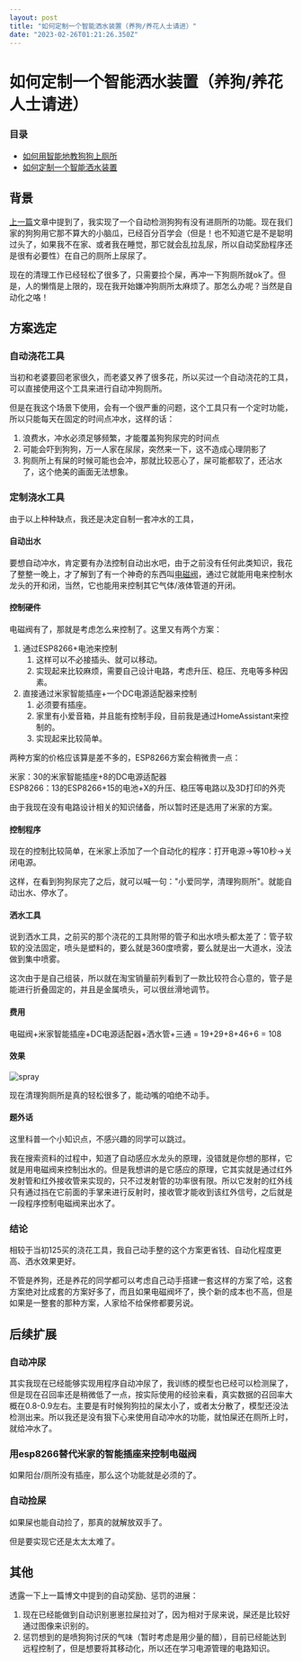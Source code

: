```yaml
---
layout: post
title: "如何定制一个智能洒水装置（养狗/养花人士请进）"
date: "2023-02-26T01:21:26.350Z"
---
```

如何定制一个智能洒水装置（养狗/养花人士请进）
=======================

### 目录

*   [如何用智能地教狗狗上厕所](https://www.aboydfd.com/home_automation/2023/01/08/dog-detection/)
*   [如何定制一个智能洒水装置](https://www.aboydfd.com/home_automation/2023/02/25/spray-automation/)

背景
--

[上一篇](https://www.aboydfd.com/home_automation/2023/01/08/dog-detection/)文章中提到了，我实现了一个自动检测狗狗有没有进厕所的功能。现在我们家的狗狗用它那不算大的小脑瓜，已经百分百学会（但是！也不知道它是不是聪明过头了，如果我不在家、或者我在睡觉，那它就会乱拉乱尿，所以自动奖励程序还是很有必要性）在自己的厕所上尿尿了。

现在的清理工作已经轻松了很多了，只需要捡个屎，再冲一下狗厕所就ok了。但是，人的懒惰是上限的，现在我开始嫌冲狗厕所太麻烦了。那怎么办呢？当然是自动化之咯！

方案选定
----

### 自动浇花工具

当初和老婆要回老家很久，而老婆又养了很多花，所以买过一个自动浇花的工具，可以直接使用这个工具来进行自动冲狗厕所。

但是在我这个场景下使用，会有一个很严重的问题，这个工具只有一个定时功能，所以只能每天在固定的时间点冲水，这样的话：

1.  浪费水，冲水必须足够频繁，才能覆盖狗狗尿完的时间点
2.  可能会吓到狗狗，万一人家在尿尿，突然来一下，这不造成心理阴影了
3.  狗厕所上有屎的时候可能也会冲，那就比较恶心了，屎可能都软了，还沾水了，这个绝美的画面无法想象。

### 定制浇水工具

由于以上种种缺点，我还是决定自制一套冲水的工具，

#### 自动出水

要想自动冲水，肯定要有办法控制自动出水吧，由于之前没有任何此类知识，我花了整整一晚上，才了解到了有一个神奇的东西叫[电磁阀](https://zh.wikipedia.org/wiki/%E7%94%B5%E7%A3%81%E9%98%80)，通过它就能用电来控制水龙头的开和闭，当然，它也能用来控制其它气体/液体管道的开闭。

#### 控制硬件

电磁阀有了，那就是考虑怎么来控制了。这里又有两个方案：

1.  通过ESP8266+电池来控制
    1.  这样可以不必接插头、就可以移动。
    2.  实现起来比较麻烦，需要自己设计电路，考虑升压、稳压、充电等多种因素。
2.  直接通过米家智能插座+一个DC电源适配器来控制
    1.  必须要有插座。
    2.  家里有小爱音箱，并且能有控制手段，目前我是通过HomeAssistant来控制的。
    3.  实现起来比较简单。

两种方案的价格应该算是差不多的，ESP8266方案会稍微贵一点：

米家：30的米家智能插座+8的DC电源适配器  
ESP8266：13的ESP8266+15的电池+X的升压、稳压等电路以及3D打印的外壳

由于我现在没有电路设计相关的知识储备，所以暂时还是选用了米家的方案。

#### 控制程序

现在的控制比较简单，在米家上添加了一个自动化的程序：打开电源->等10秒->关闭电源。

这样，在看到狗狗尿完了之后，就可以喊一句："小爱同学，清理狗厕所"。就能自动出水、停水了。

#### 洒水工具

说到洒水工具，之前买的那个浇花的工具附带的管子和出水喷头都太差了：管子软软的没法固定，喷头是塑料的，要么就是360度喷雾，要么就是出一大道水，没法做到集中喷雾。

这次由于是自己组装，所以就在淘宝销量前列看到了一款比较符合心意的，管子是能进行折叠固定的，并且是金属喷头，可以很丝滑地调节。

#### 费用

电磁阀+米家智能插座+DC电源适配器+洒水管+三通 = 19+29+8+46+6 = 108

#### 效果

![spray](https://nextcloud.aboydfd.com/s/495cgyit9yF8qcZ/preview)

现在清理狗厕所是真的轻松很多了，能动嘴的咱绝不动手。

#### 题外话

这里科普一个小知识点，不感兴趣的同学可以跳过。

我在搜索资料的过程中，知道了自动感应水龙头的原理，没错就是你想的那样，它就是用电磁阀来控制出水的。但是我想讲的是它感应的原理，它其实就是通过红外发射管和红外接收管来实现的，只不过发射管的功率很有限。所以它发射的红外线只有通过挡在它前面的手掌来进行反射时，接收管才能收到该红外信号，之后就是一段程序控制电磁阀来出水了。

### 结论

相较于当初125买的浇花工具，我自己动手整的这个方案更省钱、自动化程度更高、洒水效果更好。

不管是养狗，还是养花的同学都可以考虑自己动手搭建一套这样的方案了哈，这套方案绝对比成套的方案好多了，而且如果电磁阀坏了，换个新的成本也不高，但是如果是一整套的那种方案，人家给不给保修都要另说。

后续扩展
----

### 自动冲尿

其实我现在已经能够实现用程序自动冲尿了，我训练的模型也已经可以检测屎了，但是现在召回率还是稍微低了一点，按实际使用的经验来看，真实数据的召回率大概在0.8-0.9左右。主要是有时候狗狗拉的屎太小了，或者太分散了，模型还没法检测出来。所以我还是没有狠下心来使用自动冲水的功能，就怕屎还在厕所上时，就给冲水了。

### 用esp8266替代米家的智能插座来控制电磁阀

如果阳台/厕所没有插座，那么这个功能就是必须的了。

### 自动捡屎

如果屎也能自动捡了，那真的就解放双手了。

但是要实现它还是太太太难了。

其他
--

透露一下上一篇博文中提到的自动奖励、惩罚的进展：

1.  现在已经能做到自动识别崽崽拉屎拉对了，因为相对于尿来说，屎还是比较好通过图像来识别的。
2.  惩罚想到的是喷狗狗讨厌的气味（暂时考虑是用少量的醋），目前已经能达到远程控制了，但是想要将其移动化，所以还在学习电源管理的电路知识。